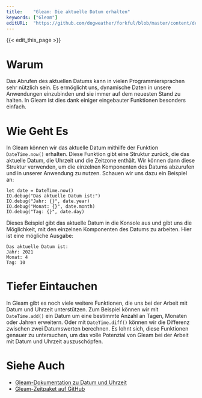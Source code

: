 ```yaml
---
title:    "Gleam: Die aktuelle Datum erhalten"
keywords: ["Gleam"]
editURL:  "https://github.com/dogweather/forkful/blob/master/content/de/gleam/getting-the-current-date.md"
---
```


{{< edit_this_page >}}

# Warum

Das Abrufen des aktuellen Datums kann in vielen Programmiersprachen sehr nützlich sein. Es ermöglicht uns, dynamische Daten in unsere Anwendungen einzubinden und sie immer auf dem neuesten Stand zu halten. In Gleam ist dies dank einiger eingebauter Funktionen besonders einfach.

# Wie Geht Es

In Gleam können wir das aktuelle Datum mithilfe der Funktion `DateTime.now()` erhalten. Diese Funktion gibt eine Struktur zurück, die das aktuelle Datum, die Uhrzeit und die Zeitzone enthält. Wir können dann diese Struktur verwenden, um die einzelnen Komponenten des Datums abzurufen und in unserer Anwendung zu nutzen. Schauen wir uns dazu ein Beispiel an:

```Gleam
let date = DateTime.now()
IO.debug("Das aktuelle Datum ist:")
IO.debug("Jahr: {}", date.year)
IO.debug("Monat: {}", date.month)
IO.debug("Tag: {}", date.day)
```

Dieses Beispiel gibt das aktuelle Datum in die Konsole aus und gibt uns die Möglichkeit, mit den einzelnen Komponenten des Datums zu arbeiten. Hier ist eine mögliche Ausgabe:

```
Das aktuelle Datum ist:
Jahr: 2021
Monat: 4
Tag: 10
```

# Tiefer Eintauchen

In Gleam gibt es noch viele weitere Funktionen, die uns bei der Arbeit mit Datum und Uhrzeit unterstützen. Zum Beispiel können wir mit `DateTime.add()` ein Datum um eine bestimmte Anzahl an Tagen, Monaten oder Jahren erweitern. Oder mit `DateTime.diff()` können wir die Differenz zwischen zwei Datumswerten berechnen. Es lohnt sich, diese Funktionen genauer zu untersuchen, um das volle Potenzial von Gleam bei der Arbeit mit Datum und Uhrzeit auszuschöpfen.

# Siehe Auch

- [Gleam-Dokumentation zu Datum und Uhrzeit](https://gleam.run/documentation/standard-library/date-time)
- [Gleam-Zeitpaket auf GitHub](https://github.com/gleam-lang/time)